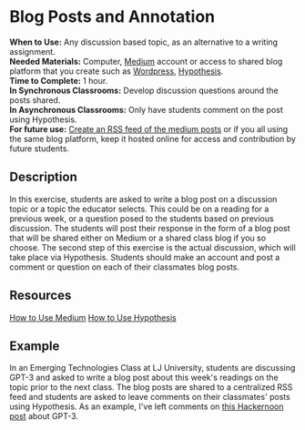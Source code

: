 # Blog Posts and Annotation
**When to Use:** Any discussion based topic, as an alternative to a writing assignment.  
**Needed Materials:** Computer, [Medium](https://medium.com/) account or access to shared blog platform that you create such as [Wordpress](https://wordpress.com/), [Hypothesis](https://web.hypothes.is/).     
**Time to Complete:** 1 hour.  
**In Synchronous Classrooms:** Develop discussion questions around the posts shared.  
**In Asynchronous Classrooms:** Only have students comment on the post using Hypothesis.   
**For future use:** [Create an RSS feed of the medium posts](https://medium.com/live-your-life-on-purpose/medium-rss-feeds-df32ba80f8f) or if you all using the same blog platform, keep it hosted online for access and contribution by future students.   

## Description
In this exercise, students are asked to write a blog post on a discussion topic or a topic the educator selects. This could be on a reading for a previous week, or a question posed to the students based on previous discussion. The students will post their response in the form of a blog post that will be shared either on Medium or a shared class blog if you so choose. The second step of this exercise is the actual discussion, which will take place via Hypothesis. Students should make an account and post a comment or question on each of their classmates blog posts. 

## Resources
[How to Use Medium](https://blog.hubspot.com/marketing/how-to-use-medium)
[How to Use Hypothesis](https://web.hypothes.is/help/) 

## Example
In an Emerging Technologies Class at LJ University, students are discussing GPT-3 and asked to write a blog post about this week's readings on the topic prior to the next class. The blog posts are shared to a centralized RSS feed and students are asked to leave comments on their classmates' posts using Hypothesis. As an example, I've left comments on [this Hackernoon post](https://hackernoon.com/what-is-gpt-3-and-why-do-we-need-it-673j34q7) about GPT-3. 
